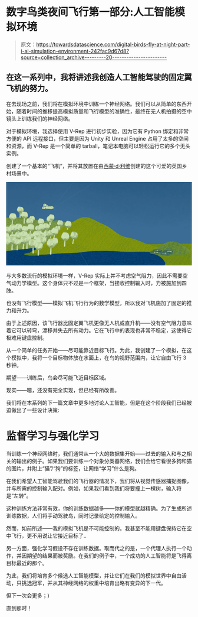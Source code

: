 # 数字鸟类夜间飞行第一部分:人工智能模拟环境

> 原文：<https://towardsdatascience.com/digital-birds-fly-at-night-part-i-ai-simulation-environment-242fac9d67d8?source=collection_archive---------20----------------------->

## 在这一系列中，我将讲述我创造人工智能驾驶的固定翼飞机的努力。

在去现场之前，我们将在模拟环境中训练一个神经网络。我们可以从简单的东西开始，随着时间的推移提高模拟质量和飞行模型的准确性，最终在无人机拍摄的空中镜头上训练我们的神经网络。

对于模拟环境，我选择使用 V-Rep 进行初步实验，因为它有 Python 绑定和非常方便的 API 远程接口，但主要是因为 Unity 和 Unreal Engine 占用了太多的空间和资源，而 V-Rep 是一个简单的 tarball，笔记本电脑可以轻松运行它的多个无头实例。

创建了一个基本的“飞机”，并将其放置在由[西蒙·d·利维](https://github.com/simondlevy/Hackflight-VREP)创建的这个可爱的英国乡村场景中。

![](img/39481b7456280fb21994570c4c193089.png)

与大多数流行的模拟环境一样，V-Rep 实际上并不考虑空气阻力，因此不需要空气动力学模型。这个身体只不过是一个框架，当接收控制输入时，力被施加到四肢。

也没有飞行模型——模拟飞机飞行行为的数学模型，所以我对飞机施加了固定的推力和升力。

由于上述原因，该飞行器比固定翼飞机更像无人机或直升机——没有空气阻力意味着它可以转弯，漂移并失去所有动力。它在飞行中的表现也非常不稳定，这使得它极难用键盘控制。

从一个简单的任务开始——尽可能靠近目标飞行。为此，我创建了一个模拟，在这个模拟中，我将一个目标物体放在水面上，在鸟的视野范围内，让它自由飞行 3 秒钟。

期望——训练后，鸟会尽可能飞近目标区域。

现实——嗯，还没有完全实现，但已经有所改善。

我们将在本系列的下一篇文章中更多地讨论人工智能，但是在这个阶段我们已经被迫做出了一些设计决策:

# 监督学习与强化学习

当训练一个神经网络时，我们通常从一个大的数据集开始——过去的输入和与之相关的输出的例子。如果我们要训练一个对象分类器网络，我们会给它看很多狗和猫的图片，并附上“猫”/“狗”的标签，让网络“学习”什么是狗。

在我们希望人工智能驾驶我们的飞行器的情况下，我们将从视觉传感器捕捉图像，并与所需的控制输入配对。例如，如果我们看到我们将要撞上一棵树，输入将是“左转”。

这种训练方法非常有效，你的训练数据越多——你的模型就越精确。为了生成所述训练数据，人们将手动驾驶鸟，同时记录给定的控制输入。

然而，如前所述——我的模拟飞机是不可能控制的。我甚至不能用键盘保持它在空中飞行，更不用说让它接近目标了..

另一方面，强化学习假设不存在训练数据。取而代之的是，一个代理人执行一个动作，并因期望的结果而被奖励。在我们的例子中，一个成功的人工智能将是飞得离目标最近的那个。

为此，我们将培育多个候选人工智能模型，并让它们在我们的模拟世界中自由活动，只挑选冠军，并从其神经网络的权重中培育出略有变异的下一代。

但下一次会更多；)

直到那时！